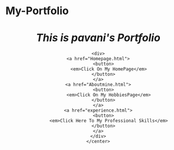 # My-Portfolio

<!DOCTYPE html>
<html lang="en">
<head>
    <meta charset="UTF-8">
    <meta name="viewport" content="width=device-width, initial-scale=1.0">
    <title>MyPortfolio</title>
    <link rel="stylesheet", href="1.css">
</head>
<body>
    <center>
    <h1><em>This is pavani's Portfolio</em></h1>

    <div>
    <a href="Homepage.html">
        <button>
            <em>Click On My HomePage</em>
        </button>
    </a>
    <a href="Aboutmine.html">
        <button>
            <em>Click On My HobbiesPage</em>
        </button>
    </a>
    <a href="experience.html">
        <button>
            <em>Click Here To My Professional Skills</em>
        </button>
    </a>
    </div>
    </center>
</body>
</html>
